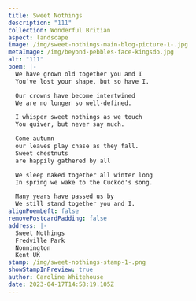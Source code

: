 ```yaml
---
title: Sweet Nothings
description: "111"
collection: Wonderful Britian
aspect: landscape
image: /img/sweet-nothings-main-blog-picture-1-.jpg
metaImage: /img/beyond-pebbles-face-kingsdo.jpg
alt: "111"
poem: |-
  We have grown old together you and I
  You’ve lost your shape, but so have I.

  Our crowns have become intertwined
  We are no longer so well-defined.

  I whisper sweet nothings as we touch
  You quiver, but never say much.

  Come autumn
  our leaves play chase as they fall.
  Sweet chestnuts 
  are happily gathered by all

  We sleep naked together all winter long
  In spring we wake to the Cuckoo's song.

  Many years have passed us by
  We still stand together you and I.
alignPoemLeft: false
removePostcardPadding: false
address: |-
  Sweet Nothings
  Fredville Park
  Nonnington
  Kent UK
stamp: /img/sweet-nothings-stamp-1-.png
showStampInPreview: true
author: Caroline Whitehouse
date: 2023-04-17T14:58:19.105Z
---
```

